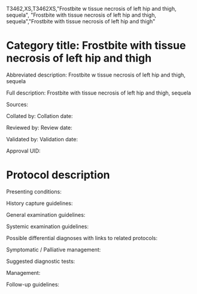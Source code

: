 T3462,XS,T3462XS,"Frostbite w tissue necrosis of left hip and thigh, sequela", "Frostbite with tissue necrosis of left hip and thigh, sequela","Frostbite with tissue necrosis of left hip and thigh"
# Category title: Frostbite with tissue necrosis of left hip and thigh

Abbreviated description: Frostbite w tissue necrosis of left hip and thigh, sequela

Full description: Frostbite with tissue necrosis of left hip and thigh, sequela

Sources:

Collated by:
Collation date:

Reviewed by:
Review date:

Validated by:
Validation date:

Approval UID:

# Protocol description

Presenting conditions:

History capture guidelines:

General examination guidelines:

Systemic examination guidelines:

Possible differential diagnoses with links to related protocols:

Symptomatic / Palliative management:

Suggested diagnostic tests:

Management:

Follow-up guidelines:

